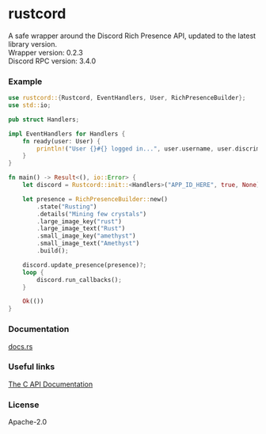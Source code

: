 # rustcord
A safe wrapper around the Discord Rich Presence API, updated to the latest library version.  
Wrapper version: 0.2.3  
Discord RPC version: 3.4.0

### Example
```rust
use rustcord::{Rustcord, EventHandlers, User, RichPresenceBuilder};
use std::io;

pub struct Handlers;

impl EventHandlers for Handlers {
    fn ready(user: User) {
        println!("User {}#{} logged in...", user.username, user.discriminator);
    }
}

fn main() -> Result<(), io::Error> {
    let discord = Rustcord::init::<Handlers>("APP_ID_HERE", true, None)?;

    let presence = RichPresenceBuilder::new()
        .state("Rusting")
        .details("Mining few crystals")
        .large_image_key("rust")
        .large_image_text("Rust")
        .small_image_key("amethyst")
        .small_image_text("Amethyst")
        .build();

    discord.update_presence(presence)?;
    loop {
        discord.run_callbacks();
    }

    Ok(())
}
```

### Documentation
[docs.rs][docs_rs]

### Useful links
[The C API Documentation][rpc_docs]

### License
Apache-2.0

[docs_rs]:(https://docs.rs/rustcord)
[rpc_docs]:(https://discordapp.com/developers/docs/rich-presence/how-to)
